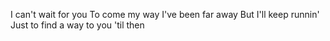 I can't wait for you
To come my way
I've been far away
But I'll keep runnin'
Just to find a way to you 'til then